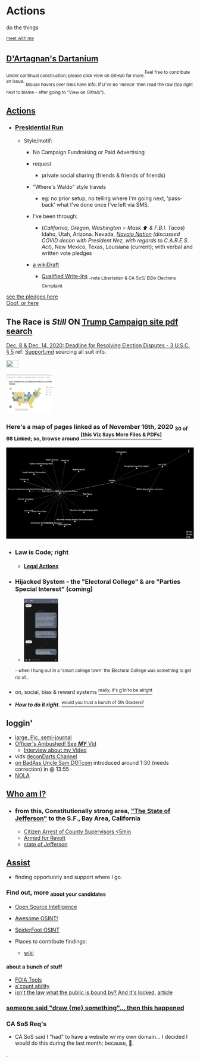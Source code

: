 # Actions<!--MetaTagging - https://gist.github.com/lancejpollard/1978404 & HEAD https://github.com/joshbuchea/HEAD--><meta charset="utf-8"><meta name="viewport" content="width=device-width, initial-scale=1"><meta name="robots" content="index,follow"><meta http-equiv="x-dns-prefetch-control" content="on"><meta name="keywords" content="United States, President, Election, FEC, Biden, Trump, Candidate, Election Results, Election Information, SCOTUS, Congress, Representatives"/><meta name="description" content="Nicholas D'Artagnan Dumas Runs a Presidential Fitness Test"><meta name="subject" content="Nicholas D'Artagnan Dumas 2020 Election President United States Anti Campaign"><meta name="topic" content="2020 Presidential Election, Electoral College, SCOTUS"><meta name="category" content="Politics, Residence"><meta name="og:country-name" content="USA"/><!--<meta name="monetization" content="$paymentpointer.example">-->

do the things

<sup>[meet with me](https://calendly.com/decondarts)</sup>

## [D'Artagnan's Dartanium](https://OpenCollective.com/Dartanium "Brief Outline earlier this year")

<sub>Under continual construction; please click view on GitHub for more.</sub><sup>Feel free to contribute an issue.</sup>
<sub>Mouse hovers over links have info; if U've no 'meece' then read the raw (top right next to blame - after going to "View on Github").</sub>

## [Actions](actions/README.md#actions-initialized "Top Level")

- ### [Presidential Run](actions/README.md#what-have-i-been-up-to "What is Presidential Fitness?")

  - Style/motif:

    - No Campaign Fundraising or Paid Advertising

    - request
      - private social sharing (friends & friends of friends)

    - "Where's Waldo" style travels
      - eg: no prior setup, no telling where I'm going next, 'pass-back' what I've done once I've left via SMS.

    - I've been through:
      - (*California, Oregon, Washington = Mask ⬆️ & F.B.I. Tacos*)  Idaho, Utah, Arizona. Nevada, *[Navajo Nation](https://github.com/ActionProjects/Actions/blob/main/actions/README.md#--volunteer-navajo-nation-decontamination-captured-this-moment) (discussed COVID decon with President Nez, with regards to C.A.R.E.S. Act*), New Mexico, Texas, Louisiana (current); with verbal and written vote pledges

    - [a wikiDraft](https://en.wikipedia.org/wiki/Draft:Nicholas_D%27Artagnan_Dumas)
      - [Qualified Write-Ins](https://web.archive.org/web/20201117175227/https://www.countyofnapa.org/DocumentCenter/View/16379/March-3-2020--Qualified-Write-In-Candidates---President) <sub>-note Libertarian & CA SoS/ ElDo Elections Complaint</sub>

[see the pledges here](actions/_assets/electors)<br>[Ooof, or here](https://github.com/ActionProjects/Actions/tree/main/actions/pages/theSuits/Complaints/_assets/electoralSigs)
<!--#todo+todo deduplication & checkboxes-->

## The Race is *Still* ON [Trump Campaign site pdf search](actions/pages/theSuits/Complaints/Presidential_Campaign/Support.md#stay-up-to-date)

[Dec. 8 & Dec. 14, 2020: Deadline for Resolving Election Disputes - 3 U.S.C. § 5](https://www.ncsl.org/research/elections-and-campaigns/the-electoral-college.aspx) ref: [Support.md](actions/pages/theSuits/Complaints/Presidential_Campaign/Support.md) sourcing all suit info.

<img src="https://web.archive.org/web/20201112144957/https://pbs.twimg.com/media/EgRANhgWkAM32cK?format=png" width="25%" height="25%"><!--![Why I'm *still* 'running' after Nov. 3rd](https://web.archive.org/web/20201112144957/https://pbs.twimg.com/media/EgRANhgWkAM32cK?format=png)-->

<img src="actions/pages/theSuits/Complaints/Presidential_Campaign/Election-Certification.PNG" width="25%" height="25%">

### Here's a map of pages linked as of November 16th, 2020 <sub>30 of 68 Linked; so, browse around</sub> <a href="http://ghv.artzub.com/#repo=Actions&climit=500&user=actionprojects"><sup>[this Viz Says More Files & PDFs]</sup></a>

[![linkLogFiles](linksLogs/LinkMap_4.PNG "Check the LinkLog")](/linksLogs)

- ### Law is Code; right
  
  - #### [Legal Actions](actions/pages/theSuits/README.md#the-suits "our country has problems")

- ### Hijacked System - the "Electoral College" & are "Parties Special Interest" (coming)
  <!--- ![garyText](actions/pages/20201112_082458.jpg)-->
  - <img src="actions/pages/20201112_082458.jpg" width="20%" height="20%">

  <sup>- when I hung out in a 'smart college town' the Electoral College was something to get rid of...</sup>

- on, social, bias & reward systems <a href="https://upload.wikimedia.org/wikipedia/commons/6/65/Cognitive_bias_codex_en.svg"><sup>really, it's g'in'to be alright</sup></a>

- ***How to do it right.*** <a href="https://www.psychologytoday.com/us/blog/reading-minds/201702/three-myths-about-reading-levels"><sup>would you trust a bunch of 5th Graders?</sup></a>

## loggin'

- [large, Pic, semi-journal](actions/pages/postBlogPicsMyb.md#washington "caution lrgPics")<!--{#todo+todo img resize, add content, thumbnails & links}-->
- [Officer's Ambushed! See ***MY*** Vid](actions/pages/postBlogPicsMyb.md#my-interview-and-video)
  - [Interview about my Video](https://www.wwltv.com/article/news/crime/new-video-aftermath-of-nopd-shooting/289-1e2fdc3d-0f0a-4b66-a32f-e0e02dc6de77)<!--These guys used the wrong name and failed to implement the watermark denoting the source; as well as failed to compensate for exclusivity; I don't even want to use their link.-->
- vids <!--make page--> [deconDarts Channel](https://bittube.tv/profile/deconDarts)
- [on BadAss Uncle Sam DOTcom](https://m.youtube.com/watch?v=1AlzucQ7uDM)<!--start time--> introduced around 1:30 (needs correction) in @ 13:55
- [NOLA](https://clips.twitch.tv/ArtisticSincereRutabagaWholeWheat)

## [Who am I?](actions/README.md#experience "some things I've done recently")

- ### from this, Constitutionally strong area, ["The State of Jefferson"](https://en.wikipedia.org/wiki/Jefferson_%28proposed_Pacific_state%29#Counties_intending_to_leave_California) to the S.F., Bay Area, California

  - [Citizen Arrest of County Supervisors <5min](https://krcrtv.com/news/local/all-five-shasta-county-supervisors-placed-under-citizens-arrest-at-board-meeting "if he spoke like we do in C.E.D.A. (check the link in the *Who am I?*) he would've made it through his delivery{{; also, it's not a speaker anymore; it's an, attempted, arrest}}. Did the Enforcing Officers Fail their Duty?")
  - [Armed for Revolt](https://www.sacbee.com/news/california/article246652603.html)
  - [state of Jefferson](https://www.ijpr.org/state-of-jefferson)

## [Assist](actions/pages/NEEDS.md#things-that-would-be-helpful "help hack the Electoral College")

- finding opportunity and support where I go.

### Find out, more <sub>about your candidates</sub>

- [Open Source Intelligence](https://github.com/topics/osint "long list of stuffs")
- [Awesome OSINT!](https://github.com/jivoi/awesome-osint "a curated library")
- [SpiderFoot OSINT](https://github.com/smicallef/spiderfoot "do'no' if it's any good")

- Places to contribute findings:
  - [wiki](https://en.wikipedia.org/wiki/Draft:Nicholas_D%27Artagnan_Dumas)<!--https://web.archive.org/web/20201117220224/https://en.wikipedia.org/wiki/Draft:Nicholas_D%27Artagnan_Dumas-->
  <!-- - distributed encrypted alts -->

#### about a bunch of stuff

- [FOIA Tools](https://github.com/topics/foia "Freedom of Information Act")
- [a'count ability](https://github.com/sunlightpolicy/Sunlight_FOIA "enforcer data")
- [isn't the law what the public is bound by? And it's locked](https://github.com/freelawproject/), [article](https://free.law/2020/04/04/as-bloomberg-law-imposes-caps-on-pacer-access-pacer-must-support-academics/)

### [someone said "draw {me} something"... then this happened](https://github.com/ActionProjects/Actions/tree/main/actions/pages/arts-n-campn)

### CA SoS Req's

- CA SoS said I "had" to have a website w/ my own domain... I decided I would do this during the last month; because, 🖕.

<!--#todo+todo - ./rel/links!-->

<!--To all those contributors who've held me up; helped me along; given me advice, and opportunity; for all the invisible, yet very real--><!-- pieces that come together-->.
